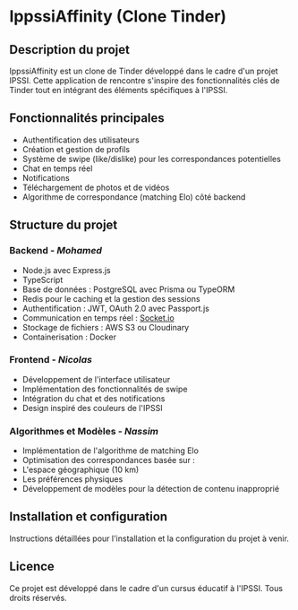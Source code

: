# IppssiAffinity (Clone Tinder)

## Description du projet

IppssiAffinity est un clone de Tinder développé dans le cadre d'un projet IPSSI. Cette application de rencontre s'inspire des fonctionnalités clés de Tinder tout en intégrant des éléments spécifiques à l'IPSSI.

## Fonctionnalités principales

- Authentification des utilisateurs
- Création et gestion de profils
- Système de swipe (like/dislike) pour les correspondances potentielles
- Chat en temps réel
- Notifications
- Téléchargement de photos et de vidéos
- Algorithme de correspondance (matching Elo) côté backend

## Structure du projet

### Backend - _Mohamed_

- Node.js avec Express.js
- TypeScript
- Base de données : PostgreSQL avec Prisma ou TypeORM
- Redis pour le caching et la gestion des sessions
- Authentification : JWT, OAuth 2.0 avec Passport.js
- Communication en temps réel : [Socket.io](http://Socket.io)
- Stockage de fichiers : AWS S3 ou Cloudinary
- Containerisation : Docker

### Frontend - _Nicolas_

- Développement de l'interface utilisateur
- Implémentation des fonctionnalités de swipe
- Intégration du chat et des notifications
- Design inspiré des couleurs de l'IPSSI

### Algorithmes et Modèles - _Nassim_

- Implémentation de l'algorithme de matching Elo
- Optimisation des correspondances basée sur :
- L'espace géographique (10 km)
- Les préférences physiques
- Développement de modèles pour la détection de contenu inapproprié

## Installation et configuration

Instructions détaillées pour l'installation et la configuration du projet à venir.

## Licence

Ce projet est développé dans le cadre d'un cursus éducatif à l'IPSSI. Tous droits réservés.
